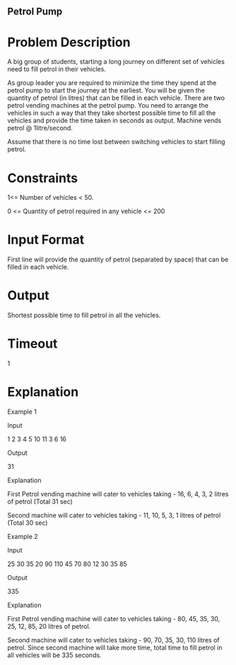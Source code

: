## Petrol Pump
# Problem Description

A big group of students, starting a long journey on different set of vehicles need to fill petrol in their vehicles.

As group leader you are required to minimize the time they spend at the petrol pump to start the journey at the earliest. You will be given the quantity of petrol (in litres) that can be filled in each vehicle. There are two petrol vending machines at the petrol pump. You need to arrange the vehicles in such a way that they take shortest possible time to fill all the vehicles and provide the time taken in seconds as output. Machine vends petrol @ 1litre/second.

Assume that there is no time lost between switching vehicles to start filling petrol.

# Constraints

1<= Number of vehicles < 50.

0 <= Quantity of petrol required in any vehicle <= 200

# Input Format

First line will provide the quantity of petrol (separated by space) that can be filled in each vehicle.

# Output

Shortest possible time to fill petrol in all the vehicles.

# Timeout

1

# Explanation

Example 1

Input

1 2 3 4 5 10 11 3 6 16

Output

31

Explanation

First Petrol vending machine will cater to vehicles taking - 16, 6, 4, 3, 2 litres of petrol (Total 31 sec)

Second machine will cater to vehicles taking - 11, 10, 5, 3, 1 litres of petrol (Total 30 sec)

Example 2

Input

25 30 35 20 90 110 45 70 80 12 30 35 85

Output

335

Explanation

First Petrol vending machine will cater to vehicles taking - 80, 45, 35, 30, 25, 12, 85, 20 litres of petrol.

Second machine will cater to vehicles taking - 90, 70, 35, 30, 110 litres of petrol. Since second machine will take more time, total time to fill petrol in all vehicles will be 335 seconds.